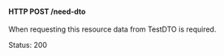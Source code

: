 #### HTTP POST /need-dto
When requesting this resource data from TestDTO is required.


Status: 200
